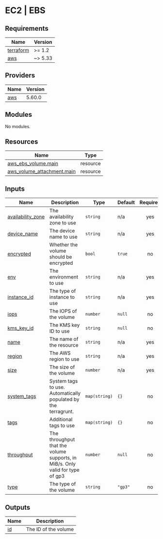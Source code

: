 # EC2 | EBS

<!-- BEGINNING OF PRE-COMMIT-TERRAFORM DOCS HOOK -->
## Requirements

| Name | Version |
|------|---------|
| <a name="requirement_terraform"></a> [terraform](#requirement\_terraform) | >= 1.2 |
| <a name="requirement_aws"></a> [aws](#requirement\_aws) | ~> 5.33 |

## Providers

| Name | Version |
|------|---------|
| <a name="provider_aws"></a> [aws](#provider\_aws) | 5.60.0 |

## Modules

No modules.

## Resources

| Name | Type |
|------|------|
| [aws_ebs_volume.main](https://registry.terraform.io/providers/hashicorp/aws/latest/docs/resources/ebs_volume) | resource |
| [aws_volume_attachment.main](https://registry.terraform.io/providers/hashicorp/aws/latest/docs/resources/volume_attachment) | resource |

## Inputs

| Name | Description | Type | Default | Required |
|------|-------------|------|---------|:--------:|
| <a name="input_availability_zone"></a> [availability\_zone](#input\_availability\_zone) | The availability zone to use | `string` | n/a | yes |
| <a name="input_device_name"></a> [device\_name](#input\_device\_name) | The device name to use | `string` | n/a | yes |
| <a name="input_encrypted"></a> [encrypted](#input\_encrypted) | Whether the volume should be encrypted | `bool` | `true` | no |
| <a name="input_env"></a> [env](#input\_env) | The environment to use | `string` | n/a | yes |
| <a name="input_instance_id"></a> [instance\_id](#input\_instance\_id) | The type of instance to use | `string` | n/a | yes |
| <a name="input_iops"></a> [iops](#input\_iops) | The IOPS of the volume | `number` | `null` | no |
| <a name="input_kms_key_id"></a> [kms\_key\_id](#input\_kms\_key\_id) | The KMS key ID to use | `string` | `null` | no |
| <a name="input_name"></a> [name](#input\_name) | The name of the resource | `string` | n/a | yes |
| <a name="input_region"></a> [region](#input\_region) | The AWS region to use | `string` | n/a | yes |
| <a name="input_size"></a> [size](#input\_size) | The size of the volume | `number` | n/a | yes |
| <a name="input_system_tags"></a> [system\_tags](#input\_system\_tags) | System tags to use. Automatically populated by the terragrunt. | `map(string)` | `{}` | no |
| <a name="input_tags"></a> [tags](#input\_tags) | Additional tags to use | `map(string)` | `{}` | no |
| <a name="input_throughput"></a> [throughput](#input\_throughput) | The throughput that the volume supports, in MiB/s. Only valid for type of gp3 | `number` | `null` | no |
| <a name="input_type"></a> [type](#input\_type) | The type of the volume | `string` | `"gp3"` | no |

## Outputs

| Name | Description |
|------|-------------|
| <a name="output_id"></a> [id](#output\_id) | The ID of the volume |
<!-- END OF PRE-COMMIT-TERRAFORM DOCS HOOK -->
